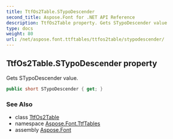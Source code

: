 ```yaml
---
title: TtfOs2Table.STypoDescender
second_title: Aspose.Font for .NET API Reference
description: TtfOs2Table property. Gets STypoDescender value
type: docs
weight: 80
url: /net/aspose.font.ttftables/ttfos2table/stypodescender/
---
```

## TtfOs2Table.STypoDescender property

Gets STypoDescender value.

```csharp
public short STypoDescender { get; }
```

### See Also

* class [TtfOs2Table](../)
* namespace [Aspose.Font.TtfTables](../../../aspose.font.ttftables/)
* assembly [Aspose.Font](../../../)


